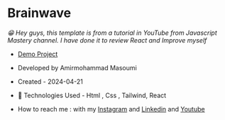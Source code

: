 # Brainwave
*😁 Hey guys, this template is from a tutorial in YouTube from  Javascript Mastery channel. I have done it to review React and Improve myself*
- [Demo Project](https://brainwave-iota-pearl.vercel.app/)
- Developed by Amirmohammad Masoumi
- Created - 2024-04-21
- 🤖 Technologies Used - Html , Css , Tailwind, React

- How to reach me : with my
[Instagram](https://www.instagram.com/masoomi1402) and
[Linkedin](https://www.linkedin.com/in/masoumi1402) and
[Youtube](https://www.youtube.com/@masoomi1402)
